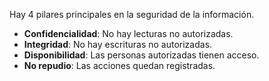 Hay 4 pilares principales en la seguridad de la información.

- **Confidencialidad**: No hay lecturas no autorizadas.
- **Integridad**: No hay escrituras no autorizadas.
- **Disponibilidad**: Las personas autorizadas tienen acceso.
- **No repudio**: Las acciones quedan registradas.
